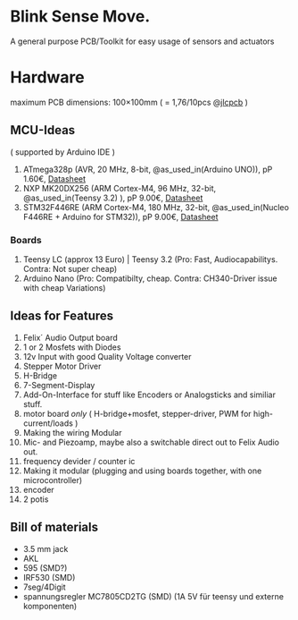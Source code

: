 # Blink Sense Move.

A general purpose PCB/Toolkit for easy usage of sensors and actuators

# Hardware

maximum PCB dimensions: 100×100mm ( = 1,76/10pcs @[jlcpcb](http://jlcpcb.com) )

## MCU-Ideas

( supported by Arduino IDE )

1. ATmega328p (AVR, 20 MHz, 8-bit, @as_used_in(Arduino UNO)), pP 1.60€, [Datasheet](http://www.microchip.com/mymicrochip/filehandler.aspx?ddocname=en589666)
2. NXP MK20DX256 (ARM Cortex-M4, 96 MHz, 32-bit, @as_used_in(Teensy 3.2) ), pP 9.00€, [Datasheet](https://www.pjrc.com/teensy/K20P64M72SF1.pdf)
3. STM32F446RE (ARM Cortex-M4, 180 MHz, 32-bit, @as_used_in(Nucleo F446RE + Arduino for STM32)), pP 9.00€, [Datasheet](http://www.st.com/content/ccc/resource/technical/document/datasheet/65/cb/75/50/53/d6/48/24/DM00141306.pdf/files/DM00141306.pdf/jcr:content/translations/en.DM00141306.pdf)

### Boards

1) Teensy LC (approx 13 Euro) | Teensy 3.2 (Pro: Fast, Audiocapabilitys. Contra: Not super cheap)
2) Arduino Nano (Pro: Compatibilty, cheap. Contra: CH340-Driver issue with cheap Variations)

## Ideas for Features

1) Felix´ Audio Output board
2) 1 or 2 Mosfets with Diodes
3) 12v Input with good Quality Voltage converter
4) Stepper Motor Driver
5) H-Bridge
6) 7-Segment-Display
7) Add-On-Interface for stuff like Encoders or Analogsticks and similiar stuff.
8) motor board *only* ( H-bridge+mosfet, stepper-driver, PWM for high-current/loads )
9) Making the wiring Modular
10) Mic- and Piezoamp, maybe also a switchable direct out to Felix Audio out.
11) frequency devider / counter ic
12) Making it modular (plugging and using boards together, with one microcontroller)
13) encoder
14) 2 potis



## Bill of materials
- 3.5 mm jack
- AKL
- 595 (SMD?)
- IRF530 (SMD)
- 7seg/4Digit
- spannungsregler MC7805CD2TG (SMD) (1A 5V für teensy und externe komponenten)
